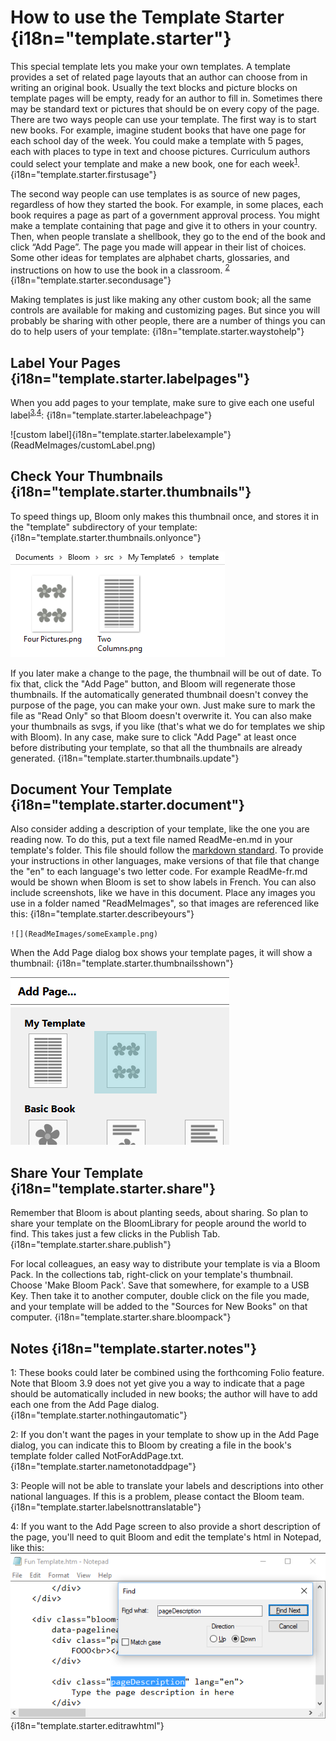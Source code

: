 # How to use the Template Starter {i18n="template.starter"}

This special template lets you make your own templates. A template provides a set of related page layouts that an author can choose from in writing an original book. Usually the text blocks and picture blocks on template pages will be empty, ready for an author to fill in. Sometimes there may be standard text or pictures that should be on every copy of the page.
There are two ways people can use your template. The first way is to start new books. For example, imagine student books that have one page for each school day of the week. You could make a template with 5 pages, each with places to type in text and choose pictures. Curriculum authors could select your template and make a new book, one for each week<sup>[1](#note1)</sup>. {i18n="template.starter.firstusage"}

The second way people can use templates is as source of new pages, regardless of how they started the book. For example, in some places, each book requires a page as part of a government approval process. You might make a template containing that page and give it to others in your country. Then, when people translate a shellbook, they go to the end of the book and click “Add Page”. The page you made will appear in their list of choices. Some other ideas for templates are alphabet charts, glossaries, and instructions on how to use the book in a classroom. <sup>[2](#note1)</sup> {i18n="template.starter.secondusage"}

Making templates is just like making any other custom book; all the same controls are available for making and customizing pages. But since you will probably be sharing with other people, there are a number of things you can do to help users of your template: {i18n="template.starter.waystohelp"}

## Label Your Pages {i18n="template.starter.labelpages"}
When you add pages to your template, make sure to give each one useful label<sup>[3](#note2),[4](@note3)</sup>: {i18n="template.starter.labeleachpage"}

![custom label]{i18n="template.starter.labelexample"}(ReadMeImages/customLabel.png)

## Check Your Thumbnails {i18n="template.starter.thumbnails"}
To speed things up, Bloom only makes this thumbnail once, and stores it in the "template" subdirectory of your template: {i18n="template.starter.thumbnails.onlyonce"}

![](ReadMeImages/pageThumbnailFiles.png)

 If you later make a change to the page, the thumbnail will be out of date. To fix that, click the "Add Page" button, and Bloom will regenerate those thumbnails. If the automatically generated thumbnail doesn't convey the purpose of the page, you can make your own. Just make sure to mark the file as "Read Only" so that Bloom doesn't overwrite it. You can also make your thumbnails as svgs, if you like (that's what we do for templates we ship with Bloom).  In any case, make sure to click "Add Page" at least once before distributing your template, so that all the thumbnails are already generated. {i18n="template.starter.thumbnails.update"}

## Document Your Template {i18n="template.starter.document"}

Also consider adding a description of your template, like the one you are reading now. To do this, put a text file named ReadMe-en.md in your template's folder. This file should follow the <a href="http://spec.commonmark.org/dingus/">markdown standard</a>. To provide your instructions in other languages, make versions of that file that change the "en" to each language's two letter code. For example ReadMe-fr.md would be shown when Bloom is set to show labels in French. You can also include screenshots, like we have in this document. Place any images you use in a folder named "ReadMeImages", so that images are referenced like this: {i18n="template.starter.describeyours"}

`![](ReadMeImages/someExample.png)`

When the Add Page dialog box shows your template pages, it will show a thumbnail: {i18n="template.starter.thumbnailsshown"}

![](ReadMeImages/thumbnailInAddPage.png)

## Share Your Template {i18n="template.starter.share"}
Remember that Bloom is about planting seeds, about sharing. So plan to share your template on the BloomLibrary for people around the world to find. This takes just a few clicks in the Publish Tab. {i18n="template.starter.share.publish"}

For local colleagues, an easy way to distribute your template is via a Bloom Pack. In the collections tab, right-click on your template's thumbnail. Choose 'Make Bloom Pack'. Save that somewhere, for example to a USB Key. Then take it to another computer, double click on the file you made, and your template will be added to the "Sources for New Books" on that computer. {i18n="template.starter.share.bloompack"}

## Notes {i18n="template.starter.notes"}

<a name="note1">1</a>: These books could later be combined using the forthcoming Folio feature. Note that Bloom 3.9 does not yet give you a way to indicate that a page should be automatically included in new books; the author will have to add each one from the Add Page dialog. {i18n="template.starter.nothingautomatic"}

<a name="note2">2</a>: If you don't want the pages in your template to show up in the Add Page dialog, you can indicate this to Bloom by creating a file in the book's template folder called NotForAddPage.txt. {i18n="template.starter.nametonotaddpage"}

<a name="note3">3</a>: People will not be able to translate your labels and descriptions into other national languages. If this is a problem, please contact the Bloom team. {i18n="template.starter.labelsnottranslatable"}

<a name="note4">4</a>: If you want to the Add Page screen to also provide a short description of the page, you'll need to quit Bloom and edit the template's html in Notepad, like this: ![](ReadMeImages/pageDescription.png) {i18n="template.starter.editrawhtml"}


